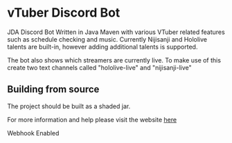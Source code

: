 # vTuber Discord Bot 
JDA Discord Bot Written in Java Maven with various VTuber related features such as schedule checking and music. Currently Nijisanji and Hololive talents are built-in, however adding additional talents is supported.

The bot also shows which streamers are currently live. To make use of this create two text channels called "hololive-live" and "nijisanji-live"

## Building from source
The project should be built as a shaded jar. 

For more information and help please visit the website [here](https://pinapelz.github.io/vTuberDiscordBot/)

Webhook Enabled


